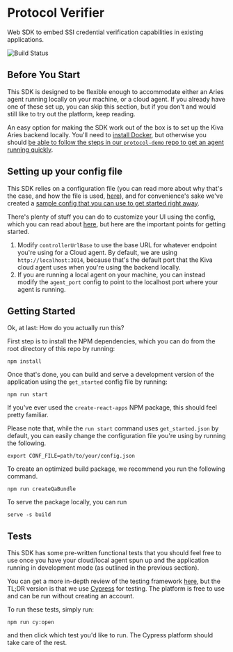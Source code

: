 # Protocol Verifier
Web SDK to embed SSI credential verification capabilities in existing applications.

![Build Status](https://github.com/kiva/protocol-sdk-verifier/workflows/build-main/badge.svg)

## Before You Start

This SDK is designed to be flexible enough to accommodate either an Aries agent running locally on your machine, or a cloud agent. If you already have one of these set up, you can skip this section, but if you don't and would still like to try out the platform, keep reading.

An easy option for making the SDK work out of the box is to set up the Kiva Aries backend locally. You'll need to [install Docker](https://docs.docker.com/get-docker/), but otherwise you should [be able to follow the steps in our `protocol-demo` repo to get an agent running quickly](https://github.com/kiva/protocol-demo#working-with-protocol-using-aries).

## Setting up your config file

This SDK relies on a configuration file (you can read more about why that's the case, and how the file is used, [here](https://github.com/kiva/protocol-sdk-verifier/tree/master/config)), and for convenience's sake we've created a [sample config that you can use to get started right away](https://github.com/kiva/protocol-sdk-verifier/tree/master/config/get_started.json).

There's plenty of stuff you can do to customize your UI using the config, which you can read about [here](https://github.com/kiva/protocol-sdk-verifier/tree/master/config), but here are the important points for getting started.

1. Modify `controllerUrlBase` to use the base URL for whatever endpoint you're using for a Cloud agent. By default, we are using `http://localhost:3014`, because that's the default port that the Kiva cloud agent uses when you're using the backend locally.
2. If you are running a local agent on your machine, you can instead modify the `agent_port` config to point to the localhost port where your agent is running.

## Getting Started

Ok, at last: How do you actually run this?

First step is to install the NPM dependencies, which you can do from the root directory of this repo by running:

```
npm install
```

Once that's done, you can build and serve a development version of the application using the `get_started` config file by running:

```
npm run start
```

If you've ever used the `create-react-apps` NPM package, this should feel pretty familiar.

Please note that, while the `run start` command uses `get_started.json` by default, you can easily change the configuration file you're using by running the following.

```
export CONF_FILE=path/to/your/config.json
```

To create an optimized build package, we recommend you run the following command.

```
npm run createQaBundle
```

To serve the package locally, you can run

```
serve -s build
```

## Tests

This SDK has some pre-written functional tests that you should feel free to use once you have your cloud/local agent spun up and the application running in development mode (as outlined in the previous section).

You can get a more in-depth review of the testing framework [here](https://github.com/kiva/protocol-sdk-verifier/tree/master/test), but the TL;DR version is that we use [Cypress](https://docs.cypress.io/guides/overview/why-cypress.html) for testing. The platform is free to use and can be run without creating an account.

To run these tests, simply run:

```
npm run cy:open
```

and then click which test you'd like to run. The Cypress platform should take care of the rest.
